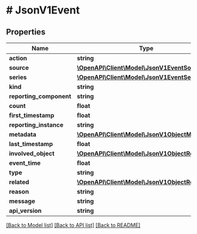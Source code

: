 # # JsonV1Event

## Properties

Name | Type | Description | Notes
------------ | ------------- | ------------- | -------------
**action** | **string** |  | [optional]
**source** | [**\OpenAPI\Client\Model\JsonV1EventSource**](JsonV1EventSource.md) |  | [optional]
**series** | [**\OpenAPI\Client\Model\JsonV1EventSeries**](JsonV1EventSeries.md) |  | [optional]
**kind** | **string** |  | [optional]
**reporting_component** | **string** |  | [optional]
**count** | **float** |  | [optional]
**first_timestamp** | **float** |  | [optional]
**reporting_instance** | **string** |  | [optional]
**metadata** | [**\OpenAPI\Client\Model\JsonV1ObjectMeta**](JsonV1ObjectMeta.md) |  | [optional]
**last_timestamp** | **float** |  | [optional]
**involved_object** | [**\OpenAPI\Client\Model\JsonV1ObjectReference**](JsonV1ObjectReference.md) |  | [optional]
**event_time** | **float** |  | [optional]
**type** | **string** |  | [optional]
**related** | [**\OpenAPI\Client\Model\JsonV1ObjectReference**](JsonV1ObjectReference.md) |  | [optional]
**reason** | **string** |  | [optional]
**message** | **string** |  | [optional]
**api_version** | **string** |  | [optional]

[[Back to Model list]](../../README.md#models) [[Back to API list]](../../README.md#endpoints) [[Back to README]](../../README.md)
